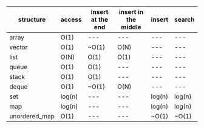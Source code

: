 | structure     | access | insert at the end | insert in the middle | insert | search |
|---------------|--------|-------------------|----------------------|--------|--------|
| array         | O(1)   | ---               | ---                  | ---    | ---    |
| vector        | O(1)   | ~O(1)             | O(N)                 | ---    | ---    |
| list          | O(N)   | O(1)              | O(1)                 | ---    | ---    |
| queue         | O(1)   | O(1)              | ---                  | ---    | ---    |
| stack         | O(1)   | O(1)              | ---                  | ---    | ---    |
| deque         | O(1)   | ~O(1)             | O(N)                 | ---    | ---    |
| set           | log(n) | ---               | ---                  | log(n) | log(n) |
| map           | log(n) | ---               | ---                  | log(n) | log(n) |
| unordered_map | O(1)   | ---               | ---                  | ~O(1)  | ~O(1)  |
